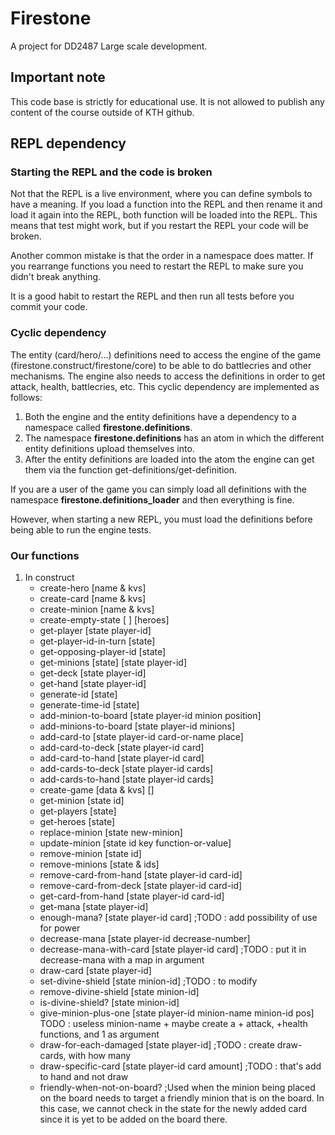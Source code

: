 # Firestone

A project for DD2487 Large scale development.

## Important note

This code base is strictly for educational use. It is not allowed to publish any content of the course outside of KTH
github.

## REPL dependency

### Starting the REPL and the code is broken

Not that the REPL is a live environment, where you can define symbols to have a meaning. If you load a function into the
REPL and then rename it and load it again into the REPL, both function will be loaded into the REPL. This means that
test might work, but if you restart the REPL your code will be broken.

Another common mistake is that the order in a namespace does matter. If you rearrange functions you need to restart the
REPL to make sure you didn't break anything.

It is a good habit to restart the REPL and then run all tests before you commit your code.

### Cyclic dependency

The entity (card/hero/...) definitions need to access the engine of the game (firestone.construct/firestone/core) to be
able to do battlecries and other mechanisms. The engine also needs to access the definitions in order to get attack,
health, battlecries, etc. This cyclic dependency are implemented as follows:

1. Both the engine and the entity definitions have a dependency to a namespace called **firestone.definitions**.
2. The namespace **firestone.definitions** has an atom in which the different entity definitions upload themselves into.
3. After the entity definitions are loaded into the atom the engine can get them via the function
   get-definitions/get-definition.

If you are a user of the game you can simply load all definitions with the namespace **firestone.definitions_loader**
and then everything is fine.

However, when starting a new REPL, you must load the definitions before being able to run the engine tests.


### Our functions
1. In construct
   - create-hero [name & kvs]
   - create-card [name & kvs]
   - create-minion [name & kvs]
   - create-empty-state [ ] [heroes]
   - get-player [state player-id]
   - get-player-id-in-turn [state]
   - get-opposing-player-id [state]
   - get-minions [state] [state player-id]
   - get-deck [state player-id]
   - get-hand [state player-id]
   - generate-id [state]
   - generate-time-id [state]
   - add-minion-to-board [state player-id minion position]
   - add-minions-to-board [state player-id minions]
   - add-card-to [state player-id card-or-name place]
   - add-card-to-deck [state player-id card]
   - add-card-to-hand [state player-id card]
   - add-cards-to-deck [state player-id cards]
   - add-cards-to-hand [state player-id cards]
   - create-game [data & kvs] []
   - get-minion [state id]
   - get-players [state]
   - get-heroes [state]
   - replace-minion [state new-minion]
   - update-minion [state id key function-or-value]
   - remove-minion [state id]
   - remove-minions [state & ids]
   - remove-card-from-hand [state player-id card-id]
   - remove-card-from-deck [state player-id card-id]
   - get-card-from-hand [state player-id card-id]
   - get-mana [state player-id]
   - enough-mana? [state player-id card] ;TODO : add possibility of use for power
   - decrease-mana [state player-id decrease-number]
   - decrease-mana-with-card [state player-id card] ;TODO : put it in decrease-mana with a map in argument
   - draw-card [state player-id]
   - set-divine-shield [state minion-id] ;TODO : to modify
   - remove-divine-shield [state minion-id]
   - is-divine-shield? [state minion-id]
   - give-minion-plus-one [state player-id minion-name minion-id pos] TODO : useless minion-name + maybe create a + attack, +health functions, and 1 as argument
   - draw-for-each-damaged [state player-id] ;TODO : create draw-cards, with how many
   - draw-specific-card [state player-id card amount] ;TODO : that's add to hand and not draw
   - friendly-when-not-on-board? ;Used when the minion being placed on the board needs to target a friendly minion that is on the board. In this case, we cannot          check in the state for the newly added card since it is yet to be added on the board there. 








 


 

